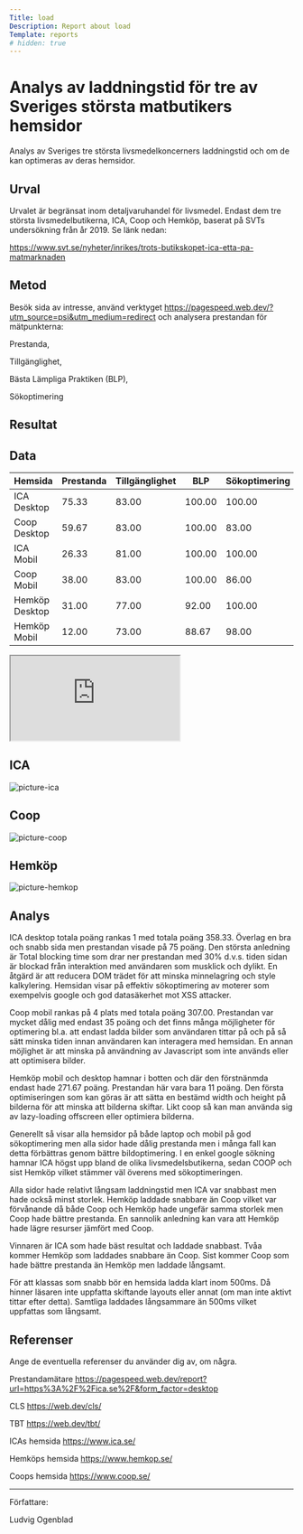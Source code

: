 ```yaml
---
Title: load
Description: Report about load
Template: reports
# hidden: true
---
```


Analys av laddningstid för tre av Sveriges största matbutikers hemsidor
=======================

Analys av Sveriges tre största livsmedelkoncerners laddningstid och om de kan optimeras av deras hemsidor.

Urval
-----------------------

Urvalet är begränsat inom detaljvaruhandel för livsmedel. Endast dem tre största livsmedelbutikerna, ICA, Coop och Hemköp, baserat på SVTs undersökning från år 2019. Se länk nedan:

https://www.svt.se/nyheter/inrikes/trots-butikskopet-ica-etta-pa-matmarknaden

Metod
-----------------------

Besök sida av intresse, använd verktyget https://pagespeed.web.dev/?utm_source=psi&utm_medium=redirect och analysera prestandan för mätpunkterna:

Prestanda,

Tillgänglighet,

Bästa Lämpliga Praktiken (BLP),

Sökoptimering

Resultat
-----------------------

<div class="palette-container">
<div class="table-details-container">
<h2>Data</h2>
<table class="table-color-details">
    <thead>
        <tr>
            <th>Hemsida</th>
            <th>Prestanda</th>
            <th>Tillgänglighet</th>
            <th>BLP</th>
            <th>Sökoptimering</th>
            <th>Total</th>
        </tr>
    </thead>
        </tr>
        <td>ICA Desktop</td>
        <td>75.33</td>
        <td>83.00</td>
        <td>100.00</td>
        <td>100.00</td>
        <td>358.33</td>
    </tr>
        </tr>
        <tr>
        <td>Coop Desktop</td>
        <td>59.67</td>
        <td>83.00</td>
        <td>100.00</td>
        <td>83.00</td>
        <td>325.67</td>
    </tr>
    <tr>
        <td>ICA Mobil</td>
        <td>26.33</td>
        <td>81.00</td>
        <td>100.00</td>
        <td>100.00</td>
        <td>307.33</td>
    </tr>
    <tr>
        <td>Coop Mobil</td>
        <td>38.00</td>
        <td>83.00</td>
        <td>100.00</td>
        <td>86.00</td>
        <td>307.00</td>
    </tr>
        <tr>
        <td>Hemköp Desktop</td>
        <td>31.00</td>
        <td>77.00</td>
        <td>92.00</td>
        <td>100.00</td>
        <td>300.00</td>
    </tr>
    <tr>
        <td>Hemköp Mobil</td>
        <td>12.00</td>
        <td>73.00</td>
        <td>88.67</td>
        <td>98.00</td>
        <td>271.67</td>
    </tr>
</table>
</div>
<div class="google-table">
<iframe src="https://docs.google.com/spreadsheets/d/e/2PACX-1vS6nAnnB0Vw4gSKUgj1-fVndQAtuGRbQHUR06gajzdyItLyAM6G-QhAzm1g2LyAmzkU1YXx1ExKqiUo/pubhtml?widget=true&amp;headers=false"></iframe>
</div>

<h2>ICA</h2>
<img src="../assets/img/ica.png" alt="picture-ica">
<h2>Coop</h2>
<img src="../assets/img/Coop.png" alt="picture-coop">
<h2>Hemköp</h2>
<img src="../assets/img/hemköp.png" alt="picture-hemkop">

</div>


Analys
-----------------------

ICA desktop totala poäng rankas 1 med totala poäng 358.33. Överlag en bra och snabb sida men prestandan visade på 75 poäng. Den största anledning är Total blocking time som drar ner prestandan med 30% d.v.s. tiden sidan är blockad från interaktion med användaren som musklick och dylikt. En åtgärd är att reducera DOM trädet för att minska minnelagring och style kalkylering. Hemsidan visar på effektiv sökoptimering av moterer som exempelvis google och god datasäkerhet mot XSS attacker. 

Coop mobil rankas på 4 plats med totala poäng 307.00. Prestandan var mycket dålig med endast 35 poäng och det finns många möjligheter för optimering bl.a. att endast ladda bilder som användaren tittar på och på så sätt minska tiden innan användaren kan interagera med hemsidan. En annan möjlighet är att minska på användning av Javascript som inte används eller att optimisera bilder. 

Hemköp mobil och desktop hamnar i botten och där den förstnänmda endast hade 271.67 poäng. Prestandan här vara bara 11 poäng. Den första optimiseringen som kan göras är att sätta en bestämd width och height på bilderna för att minska att bilderna skiftar. Likt coop så kan man använda sig av lazy-loading offscreen eller optimiera bilderna.

Generellt så visar alla hemsidor på både laptop och mobil på god sökoptimering men alla sidor hade dålig prestanda men i många fall kan detta förbättras genom bättre bildoptimering. I en enkel google sökning hamnar ICA högst upp bland de olika livsmedelsbutikerna, sedan COOP och sist Hemköp vilket stämmer väl överens med sökoptimeringen.

Alla sidor hade relativt långsam laddningstid men ICA var snabbast men hade också minst storlek. Hemköp laddade snabbare än Coop vilket var förvånande då både Coop och Hemköp hade ungefär samma storlek men Coop hade bättre prestanda. En sannolik anledning kan vara att Hemköp hade lägre resurser jämfört med Coop.

Vinnaren är ICA som hade bäst resultat och laddade snabbast. Tvåa kommer Hemköp som laddades snabbare än Coop. Sist kommer Coop som hade bättre prestanda än Hemköp men laddade långsamt. 

För att klassas som snabb bör en hemsida ladda klart inom 500ms. Då hinner läsaren inte uppfatta skiftande layouts eller annat (om man inte aktivt tittar efter detta). Samtliga laddades långsammare än 500ms vilket uppfattas som långsamt.


Referenser
-----------------------

Ange de eventuella referenser du använder dig av, om några.

Prestandamätare
https://pagespeed.web.dev/report?url=https%3A%2F%2Fica.se%2F&form_factor=desktop

CLS
https://web.dev/cls/

TBT
https://web.dev/tbt/

ICAs hemsida
https://www.ica.se/

Hemköps hemsida
https://www.hemkop.se/

Coops hemsida
https://www.coop.se/


-----------------------

Författare:

Ludvig Ogenblad